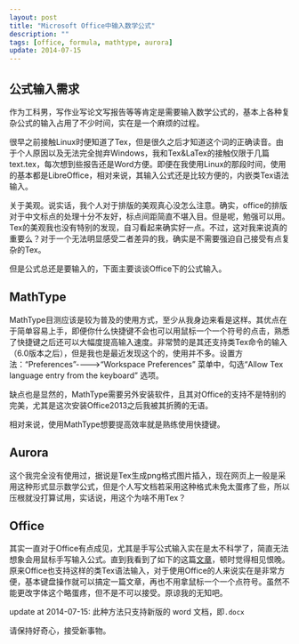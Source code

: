 ```yaml
---
layout: post
title: "Microsoft Office中输入数学公式"
description: ""
tags: [office, formula, mathtype, aurora]
update: 2014-07-15
---
```


## 公式输入需求

作为工科男，写作业写论文写报告等等肯定是需要输入数学公式的，基本上各种复杂公式的输入占用了不少时间，实在是一个麻烦的过程。

很早之前接触Linux时便知道了Tex，但是很久之后才知道这个词的正确读音。由于个人原因以及无法完全抛弃Windows，我和Tex&LaTex的接触仅限于几篇text.tex，每次想到些报告还是Word方便。即便在我使用Linux的那段时间，使用的基本都是LibreOffice，相对来说，其输入公式还是比较方便的，内嵌类Tex语法输入。

关于美观。说实话，我个人对于排版的美观真心没怎么注意。确实，office的排版对于中文标点的处理十分不友好，标点间距简直不堪入目。但是呢，勉强可以用。Tex的美观我也没有特别的发现，自习看起来确实好一点。不过，这对我来说真的重要么？对于一个无法明显感受二者差异的我，确实是不需要强迫自己接受有点复杂的Tex。

但是公式总还是要输入的，下面主要谈谈Office下的公式输入。

## MathType

MathType目测应该是较为普及的使用方式，至少从我身边来看是这样。其优点在于简单容易上手，即便你什么快捷键不会也可以用鼠标一个一个符号的点击，熟悉了快捷键之后还可以大幅度提高输入速度。非常赞的是其还支持类Tex命令的输入（6.0版本之后），但是我也是最近发现这个的，使用并不多。设置方法：“Preferences”---->“Workspace Preferences” 菜单中，勾选“Allow Tex language entry from the keyboard” 选项。

缺点也是显然的，MathType需要另外安装软件，且其对Office的支持不是特别的完美，尤其是这次安装Office2013之后我被其折腾的无语。

相对来说，使用MathType想要提高效率就是熟练使用快捷键。


## Aurora 

这个我完全没有使用过，据说是Tex生成png格式图片插入，现在网页上一般是采用这种形式显示数学公式，但是个人写文档若采用这种格式未免太蛋疼了些，所以压根就没打算试用，实话说，用这个为啥不用Tex？

## Office

其实一直对于Office有点成见，尤其是手写公式输入实在是太不科学了，简直无法想象会用鼠标手写输入公式。直到我看到了如下的这篇[文章](http://wogong-file.b0.upaiyun.com/Word_2010_formula.pdf)，顿时觉得相见恨晚。原来Office也支持这样的类Tex语法输入，对于使用Office的人来说实在是非常方便，基本键盘操作就可以搞定一篇文章，再也不用拿鼠标一个一个点符号。虽然不能更改字体这个略蛋疼，但不是不可以接受。原谅我的无知吧。

update at 2014-07-15: 此种方法只支持新版的 word 文档，即`.docx`

请保持好奇心，接受新事物。



